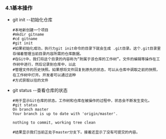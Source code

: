 ### 4.1基本操作

- git init --初始化仓库

  ```shell
  #本地新创建一个项目
  #mkdir gitname
  #cd gitname
  #git init
  #如果初始化成功，执行力git init命令的目录下就会生成 .git目录。这个.git目录里存储着管理当前目录内容所需的仓库数据。
  #在Git中，我们将这个目录的内容称为“附属于该仓库的工作树”。文件的编辑等操作在工作树中进行，然后记录到仓库中，以此
  #管理文件的历史快照。如果想将文件回复到原先的状态，可以从仓库中调取之前的快照，在工作树中打开。开发者可以通过这种
  #方式获取以往的文件
  ```

- git status --查看仓库的状态

  ```shell
  #用于显示Git仓库的状态。工作树和仓库在被操作的过程中，状态会不断发生变化。
  #git status
  On branch master
  Your branch is up to date with 'origin/master'.
  
  nothing to commit, working tree clean
  
  #结果显示我们当前正处于master分支下。接着还显示了没有可提交的内容。
  ```

  
